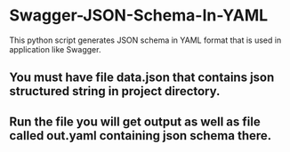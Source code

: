 # Swagger-JSON-Schema-In-YAML
This python script generates JSON schema in YAML format that is used in application like Swagger.

## You must have file data.json that contains json structured string in project directory.
## Run the file you will get output as well as file called out.yaml containing json schema there.
